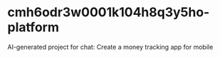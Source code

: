 # cmh6odr3w0001k104h8q3y5ho-platform
AI-generated project for chat: Create a money tracking app for mobile
